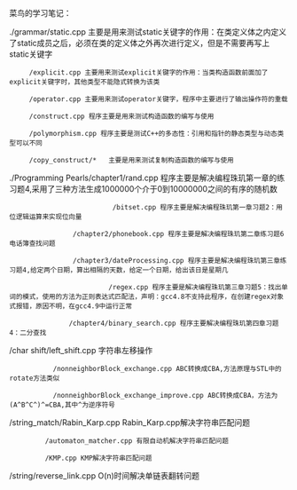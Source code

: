 菜鸟的学习笔记：

./grammar/static.cpp 主要是用来测试static关键字的作用：在类定义体之内定义了static成员之后，必须在类的定义体之外再次进行定义，但是不需要再写上static关键字

         /explicit.cpp 主要用来测试explicit关键字的作用：当类构造函数前面加了explicit关键字时，其他类型不能隐式转换为该类

         /operator.cpp 主要用来测试operator关键字，程序中主要进行了输出操作符的重载

         /construct.cpp 程序主要是用来测试构造函数的编写与使用

         /polymorphism.cpp 程序主要是测试C++的多态性：引用和指针的静态类型与动态类型可以不同

         /copy_construct/*   主要是用来测试复制构造函数的编写与使用

./Programming Pearls/chapter1/rand.cpp 程序主要是解决编程珠玑第一章的练习题4,采用了三种方法生成1000000个介于0到10000000之间的有序的随机数

                              /bitset.cpp 程序主要是解决编程珠玑第一章习题2：用位逻辑运算来实现位向量

                    /chapter2/phonebook.cpp 程序主要是解决编程珠玑第二章练习题6电话簿查找问题

                    /chapter3/dateProcessing.cpp 程序主要是解决编程珠玑第三章练习题4,给定两个日期，算出相隔的天数，给定一个日期，给出该日是星期几

                             /regex.cpp 程序主要是解决编程珠玑第三章习题5：找出单词的模式，使用的方法为正则表达式匹配法，声明：gcc4.8不支持此程序，在创建regex对象式报错，原因不明，在gcc4.9中运行正常

                   /chapter4/binary_search.cpp 程序主要解决编程珠玑第四章习题4：二分查找

/char shift/left_shift.cpp 字符串左移操作

	    	   /nonneighborBlock_exchange.cpp ABC转换成CBA,方法原理与STL中的rotate方法类似           

		       /nonneighborBlock_exchange_improve.cpp ABC转换成CBA，方法为(A^B^C^)^=CBA,其中^为逆序符号           

/string_match/Rabin_Karp.cpp  Rabin_Karp.cpp解决字符串匹配问题
 
             /automaton_matcher.cpp 有限自动机解决字符串匹配问题

             /KMP.cpp KMP解决字符串匹配问题

/string/reverse_link.cpp O(n)时间解决单链表翻转问题
